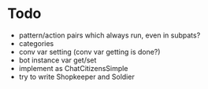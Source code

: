 # Todo
- pattern/action pairs which always run, even in subpats?
- categories
- conv var setting (conv var getting is done?)
- bot instance var get/set
- implement as ChatCitizensSimple
- try to write Shopkeeper and Soldier
